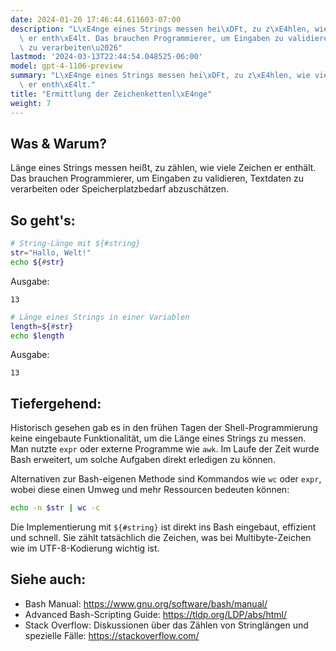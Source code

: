 ```yaml
---
date: 2024-01-20 17:46:44.611603-07:00
description: "L\xE4nge eines Strings messen hei\xDFt, zu z\xE4hlen, wie viele Zeichen\
  \ er enth\xE4lt. Das brauchen Programmierer, um Eingaben zu validieren, Textdaten\
  \ zu verarbeiten\u2026"
lastmod: '2024-03-13T22:44:54.048525-06:00'
model: gpt-4-1106-preview
summary: "L\xE4nge eines Strings messen hei\xDFt, zu z\xE4hlen, wie viele Zeichen\
  \ er enth\xE4lt."
title: "Ermittlung der Zeichenkettenl\xE4nge"
weight: 7
---
```


## Was & Warum?
Länge eines Strings messen heißt, zu zählen, wie viele Zeichen er enthält. Das brauchen Programmierer, um Eingaben zu validieren, Textdaten zu verarbeiten oder Speicherplatzbedarf abzuschätzen.

## So geht's:

```Bash
# String-Länge mit ${#string}
str="Hallo, Welt!"
echo ${#str}
```

Ausgabe:
```
13
```

```Bash
# Länge eines Strings in einer Variablen
length=${#str}
echo $length
```

Ausgabe:
```
13
```

## Tiefergehend:
Historisch gesehen gab es in den frühen Tagen der Shell-Programmierung keine eingebaute Funktionalität, um die Länge eines Strings zu messen. Man nutzte `expr` oder externe Programme wie `awk`. Im Laufe der Zeit wurde Bash erweitert, um solche Aufgaben direkt erledigen zu können.

Alternativen zur Bash-eigenen Methode sind Kommandos wie `wc` oder `expr`, wobei diese einen Umweg und mehr Ressourcen bedeuten können:

```Bash
echo -n $str | wc -c
```

Die Implementierung mit `${#string}` ist direkt ins Bash eingebaut, effizient und schnell. Sie zählt tatsächlich die Zeichen, was bei Multibyte-Zeichen wie im UTF-8-Kodierung wichtig ist.

## Siehe auch:

- Bash Manual: https://www.gnu.org/software/bash/manual/
- Advanced Bash-Scripting Guide: https://tldp.org/LDP/abs/html/
- Stack Overflow: Diskussionen über das Zählen von Stringlängen und spezielle Fälle: https://stackoverflow.com/
